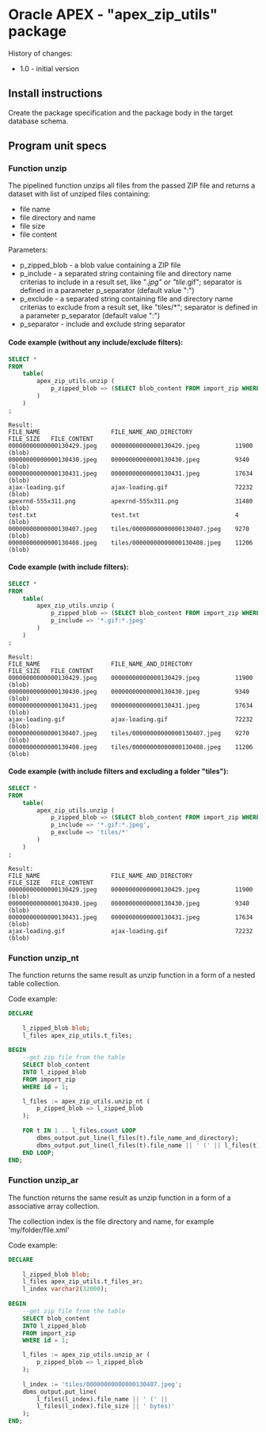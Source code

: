 # Oracle APEX - "apex_zip_utils" package

History of changes:
- 1.0 - initial version

## Install instructions

Create the package specification and the package body in the target database schema.

## Program unit specs

### Function unzip

The pipelined function unzips all files from the passed ZIP file and returns a dataset with list of unziped files containing:
- file name
- file directory and name
- file size 
- file content

Parameters:
- p_zipped_blob - a blob value containing a ZIP file
- p_include - a separated string containing file and directory name criterias to include in a result set, like "*.jpg" or "tile*.gif"; separator is defined in a parameter p_separator (default value ":")
- p_exclude - a separated string containing file and directory name criterias to exclude from a result set, like "tiles/*"; separator is defined in a parameter p_separator (default value ":")
- p_separator - include and exclude string separator
 
#### Code example (without any include/exclude filters):

```sql
SELECT *
FROM 
    table(
        apex_zip_utils.unzip (
            p_zipped_blob => (SELECT blob_content FROM import_zip WHERE id = 1)
        )
    )
;
```

```text
Result:
FILE_NAME                    FILE_NAME_AND_DIRECTORY            FILE_SIZE   FILE_CONTENT
00000000000000130429.jpeg    00000000000000130429.jpeg          11900       (blob)
00000000000000130430.jpeg    00000000000000130430.jpeg          9340        (blob)
00000000000000130431.jpeg    00000000000000130431.jpeg          17634       (blob)
ajax-loading.gif             ajax-loading.gif                   72232       (blob)
apexrnd-555x311.png          apexrnd-555x311.png                31480       (blob)
test.txt                     test.txt                           4           (blob)
00000000000000130407.jpeg    tiles/00000000000000130407.jpeg    9270        (blob)
00000000000000130408.jpeg    tiles/00000000000000130408.jpeg    11206       (blob)
```


#### Code example (with include filters):

```sql
SELECT *
FROM 
    table(
        apex_zip_utils.unzip (
            p_zipped_blob => (SELECT blob_content FROM import_zip WHERE id = 1),
            p_include => '*.gif:*.jpeg'
        )
    )
;
```

```text
Result:
FILE_NAME                    FILE_NAME_AND_DIRECTORY            FILE_SIZE   FILE_CONTENT
00000000000000130429.jpeg    00000000000000130429.jpeg          11900       (blob)
00000000000000130430.jpeg    00000000000000130430.jpeg          9340        (blob)
00000000000000130431.jpeg    00000000000000130431.jpeg          17634       (blob)
ajax-loading.gif             ajax-loading.gif                   72232       (blob)
00000000000000130407.jpeg    tiles/00000000000000130407.jpeg    9270        (blob)
00000000000000130408.jpeg    tiles/00000000000000130408.jpeg    11206       (blob)
```

#### Code example (with include filters and excluding a folder "tiles"):

```sql
SELECT *
FROM 
    table(
        apex_zip_utils.unzip (
            p_zipped_blob => (SELECT blob_content FROM import_zip WHERE id = 1),
            p_include => '*.gif:*.jpeg',
            p_exclude => 'tiles/*'
        )
    )
;
```

```text
Result:
FILE_NAME                    FILE_NAME_AND_DIRECTORY            FILE_SIZE   FILE_CONTENT
00000000000000130429.jpeg    00000000000000130429.jpeg          11900       (blob)
00000000000000130430.jpeg    00000000000000130430.jpeg          9340        (blob)
00000000000000130431.jpeg    00000000000000130431.jpeg          17634       (blob)
ajax-loading.gif             ajax-loading.gif                   72232       (blob)
```


### Function unzip_nt 
The function returns the same result as unzip function in a form of a nested table collection.

Code example:

```sql
DECLARE
    
    l_zipped_blob blob;
    l_files apex_zip_utils.t_files;
    
BEGIN
    --get zip file from the table
    SELECT blob_content 
    INTO l_zipped_blob
    FROM import_zip 
    WHERE id = 1;

    l_files := apex_zip_utils.unzip_nt (
        p_zipped_blob => l_zipped_blob
    );
    
    FOR t IN 1 .. l_files.count LOOP
        dbms_output.put_line(l_files(t).file_name_and_directory);
        dbms_output.put_line(l_files(t).file_name || ' (' || l_files(t).file_size || ' bytes)');
    END LOOP;
END;
```

### Function unzip_ar 
The function returns the same result as unzip function in a form of a associative array collection.

The collection index is the file directory and name, for example 'my/folder/file.xml'

Code example:

```sql
DECLARE
    
    l_zipped_blob blob;
    l_files apex_zip_utils.t_files_ar;
    l_index varchar2(32000);
    
BEGIN
    --get zip file from the table
    SELECT blob_content 
    INTO l_zipped_blob
    FROM import_zip 
    WHERE id = 1;

    l_files := apex_zip_utils.unzip_ar (
        p_zipped_blob => l_zipped_blob
    );
    
    l_index := 'tiles/00000000000000130407.jpeg';
    dbms_output.put_line(
        l_files(l_index).file_name || ' (' || 
        l_files(l_index).file_size || ' bytes)'
    );
END;
```



